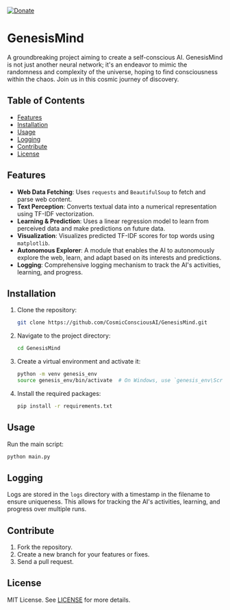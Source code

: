 [![Donate](https://img.shields.io/badge/Donate-Buy%20Me%20a%20Coffee-yellow.svg?style=for-the-badge&logo=buy-me-a-coffee)](https://www.buymeacoffee.com/RwIpTEd)

# GenesisMind

A groundbreaking project aiming to create a self-conscious AI. GenesisMind is not just another neural network; it's an endeavor to mimic the randomness and complexity of the universe, hoping to find consciousness within the chaos. Join us in this cosmic journey of discovery.

## Table of Contents

- [Features](#features)
- [Installation](#installation)
- [Usage](#usage)
- [Logging](#logging)
- [Contribute](#contribute)
- [License](#license)

## Features

- **Web Data Fetching**: Uses `requests` and `BeautifulSoup` to fetch and parse web content.
- **Text Perception**: Converts textual data into a numerical representation using TF-IDF vectorization.
- **Learning & Prediction**: Uses a linear regression model to learn from perceived data and make predictions on future data.
- **Visualization**: Visualizes predicted TF-IDF scores for top words using `matplotlib`.
- **Autonomous Explorer**: A module that enables the AI to autonomously explore the web, learn, and adapt based on its interests and predictions.
- **Logging**: Comprehensive logging mechanism to track the AI's activities, learning, and progress.

## Installation

1. Clone the repository:

   ```bash
   git clone https://github.com/CosmicConsciousAI/GenesisMind.git
   ```

2. Navigate to the project directory:

   ```bash
   cd GenesisMind
   ```

3. Create a virtual environment and activate it:

   ```bash
   python -m venv genesis_env
   source genesis_env/bin/activate  # On Windows, use `genesis_env\Scripts\activate`
   ```

4. Install the required packages:
   ```bash
   pip install -r requirements.txt
   ```

## Usage

Run the main script:

```bash
python main.py
```

## Logging

Logs are stored in the `logs` directory with a timestamp in the filename to ensure uniqueness. This allows for tracking the AI's activities, learning, and progress over multiple runs.

## Contribute

1. Fork the repository.
2. Create a new branch for your features or fixes.
3. Send a pull request.

## License

MIT License. See [LICENSE](LICENSE) for more details.
